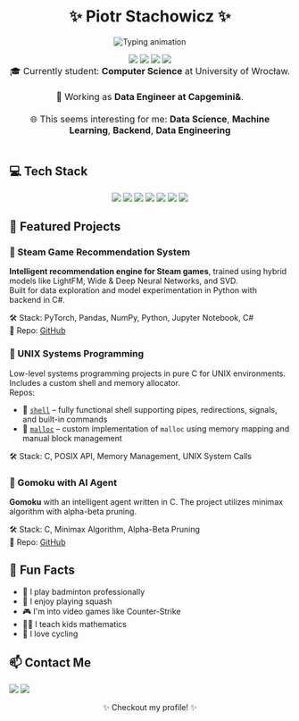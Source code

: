<h1 align="center">✨ Piotr Stachowicz ✨</h1>

<p align="center">
  <img src="https://readme-typing-svg.demolab.com?font=Fira+Code&weight=500&pause=1000&color=A259FF&center=true&vCenter=true&multiline=true&width=600&height=60&lines=CS+Student+%7C+Data+Engineer;Backend+Developer+%7C+Machine+Learning" alt="Typing animation" />
</p>

<div align="center">
  <img src="https://img.shields.io/badge/Role-Data%20Engineer-%23a259ff?style=for-the-badge&logoColor=white" />
  <img src="https://img.shields.io/badge/Expertise-Machine%20Learning-%23a259ff?style=for-the-badge&logoColor=white" />
  <img src="https://img.shields.io/badge/Skills-Backend%20Development-%23a259ff?style=for-the-badge&logoColor=white" />
  <img src="https://img.shields.io/badge/Focus-Cloud%20Services-%23a259ff?style=for-the-badge&logoColor=white" />
</div>

<p align="center" style="max-width: 700px; margin: auto; font-size: 16px;">
  🎓 Currently student: <strong>Computer Science</strong> at University of Wrocław.<br/><br/>
  💼 Working as <strong>Data Engineer at Capgemini&</strong>.<br/><br/>
  🌐 This seems interesting for me: <strong>Data Science</strong>, <strong>Machine Learning</strong>, <strong>Backend</strong>, <strong>Data Engineering</strong><br/><br/>
</p>

## 💻 Tech Stack

<div align="center">
  <img src="https://img.shields.io/badge/-C++-00599C?style=flat&logo=c%2b%2b&logoColor=white" />
  <img src="https://img.shields.io/badge/-C-000000?style=flat&logo=c&logoColor=white" />
  <img src="https://img.shields.io/badge/-Python-3776AB?style=flat&logo=python&logoColor=white" />
  <img src="https://img.shields.io/badge/-SQL-4479A1?style=flat&logo=postgresql&logoColor=white" />
  <img src="https://img.shields.io/badge/-AWS-FF9900?style=flat&logo=amazon-aws&logoColor=white" />
  <img src="https://img.shields.io/badge/-React-61DAFB?style=flat&logo=react&logoColor=black" />
  <img src="https://img.shields.io/badge/-C%23-68217A?style=flat&logo=c-sharp&logoColor=white" />
</div>

## 📌 Featured Projects

### 🔹 Steam Game Recommendation System
**Intelligent recommendation engine for Steam games**, trained using hybrid models like LightFM, Wide & Deep Neural Networks, and SVD.  
Built for data exploration and model experimentation in Python with backend in C#.

🛠 Stack: PyTorch, Pandas, NumPy, Python, Jupyter Notebook, C#  
📂 Repo: [GitHub](https://github.com/DominikSzczepaniak/GameRecommender)

### 🔹 UNIX Systems Programming
Low-level systems programming projects in pure C for UNIX environments. Includes a custom shell and memory allocator.  
Repos:
- 📂 [`shell`](https://github.com/yourusername/minishell) – fully functional shell supporting pipes, redirections, signals, and built-in commands  
- 📂 [`malloc`](https://github.com/yourusername/malloc) – custom implementation of `malloc` using memory mapping and manual block management

🛠 Stack: C, POSIX API, Memory Management, UNIX System Calls

### 🔹 Gomoku with AI Agent
**Gomoku** with an intelligent agent written in C. The project utilizes minimax algorithm with alpha-beta pruning.

🛠 Stack: C, Minimax Algorithm, Alpha-Beta Pruning  
📂 Repo: [GitHub](https://github.com/PiotrStachowicz/Gomoku)

## 🧠 Fun Facts
- 🏸 I play badminton professionally  
- 🏓 I enjoy playing squash  
- 🎮 I'm into video games like Counter-Strike  
- 👨‍🏫 I teach kids mathematics  
- 🚴 I love cycling  

## 📫 Contact Me

<p>
  <a href="mailto:piotrekstachowicz1@gmail.com"><img src="https://img.shields.io/badge/email-%23D14836.svg?&style=flat&logo=gmail&logoColor=white"/></a>
  <a href="https://www.linkedin.com/in/stachowicz-piotr"><img src="https://img.shields.io/badge/linkedin-%230077B5.svg?&style=flat&logo=linkedin&logoColor=white" /></a>
</p>

<p align="center">✨ Checkout my profile! ✨</p>
